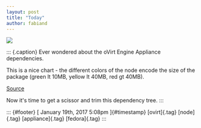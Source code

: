```yaml
---
layout: post
title: "Today"
author: fabiand
---
```



![](../media/156083785135.png%20)

::: {.caption}
Ever wondered about the oVirt Engine Appliance dependencies.

This is a nice chart - the different colors of the node encode the size
of the package (green lt 10MB, yellow lt 40MB, red gt 40MB).

[Source](https://bugzilla.redhat.com/show_bug.cgi?id=1401931#c5)

Now it's time to get a scissor and trim this dependency tree.
:::

::: {#footer}
[ January 19th, 2017 5:08pm ]{#timestamp} [ovirt]{.tag} [node]{.tag}
[appliance]{.tag} [fedora]{.tag}
:::

